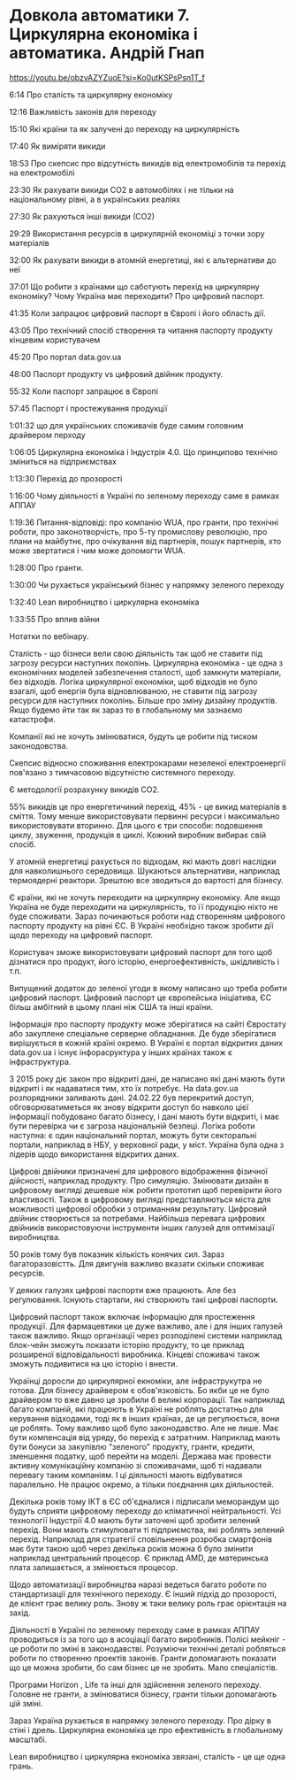 # Довкола автоматики 7. Циркулярна економіка і автоматика. Андрій Гнап

https://youtu.be/obzvAZYZuoE?si=Ko0utKSPsPsn1T_f

6:14 Про сталість та циркулярну економіку

12:16 Важливість законів для переходу 

15:10 Які країни та як залучені до переходу на циркулярність

17:40 Як виміряти викиди

18:53 Про скепсис про відсутність викидів від електромобілів та перехід на електромобілі

23:30 Як рахувати викиди СО2 в автомобілях і не тільки на національному рівні, а в українських реаліях

27:30 Як рахуються інші викиди (СО2) 

29:29 Використання ресурсів в циркулярній економіці з точки зору матеріалів 

32:00 Як рахувати викиди в атомній енергетиці, які є альтернативи до неї 

37:01 Що робити з країнами що саботують перехід на циркулярну економіку? Чому Україна має переходити? Про цифровий паспорт.

41:35 Коли запрацює цифровий паспорт в Європі і його область дії.

43:05 Про технічний спосіб створення та читання паспорту продукту кінцевим користувачем

45:20 Про портал data.gov.ua

48:00 Паспорт продукту vs цифровий двійник продукту.

55:32 Коли паспорт запрацює в Європі

57:45 Паспорт і простежування продукції

1:01:32 що для українських споживачів буде самим головним драйвером перходу

1:06:05 Циркулярна економіка і Індустрія 4.0. Що принципово технічно зміниться на підприємствах

1:13:30 Перехід до прозорості 

1:16:00 Чому діяльності в Україні по зеленому переходу саме в рамках АППАУ

1:19:36 Питання-відповіді: про компанію WUA, про гранти, про технічні роботи, про законотворчість, про 5-ту промислову революцію, про плани на майбутнє, про очікування від партнерів, пошук партнерів, хто може звертатися і чим може допомогти WUA.

1:28:00 Про гранти.

1:30:00 Чи рухається український бізнес у напрямку зеленого переходу

1:32:40 Lean виробництво і циркулярна економіка

1:33:55 Про вплив війни        

Нотатки по вебінару.

Сталість - що бізнеси вели свою діяльність так щоб не ставити під загрозу ресурси наступних поколінь. Циркулярна економіка - це одна з економічних моделей забезпечення сталості, щоб замкнути матеріали, без відходів. Логіка циркулярної економіки, щоб відходів не було взагалі, щоб енергія була відновлюваною, не ставити під загрозу ресурси для наступних поколінь. Більше про зміну дизайну продуктів. Якщо будемо йти так як зараз то в глобальному ми зазнаємо катастрофи.

Компанії які не хочуть змінюватися, будуть це робити під тиском законодовства.

Скепсис відносно споживання електрокарами незеленої електроенергії пов'язано з тимчасовою відсутністю системного переходу. 

Є методології розрахунку викидів СО2.

55% викидів це про енергетичиний перехід, 45% - це викид матеріалів в сміття. Тому менше використовувати первинні ресурси і максимально використовувати вторинно. Для цього є три способи: подовшення циклу, звуження, продукція в циклі. Кожний виробник вибирає свій спосіб. 

У атомній енергетиці рахується по відходам, які мають довгі наслідки для навколишнього середовища. Шукаються альтернативи, наприклад термоядерні реактори. Зрештою все зводиться до вартості для бізнесу.

Є країни, які не хочуть переходити на циркулярну економіку. Але якщо Україна не буде переходити на циркулярність, то її продукцію ніхто не буде споживати. Зараз починаються роботи над створенням цифрового паспорту продукту на рівні ЄС. В Україні необхідно також зробити дії щодо переходу на цифровий паспорт.

Користувач зможе використовувати цифровий паспорт для того щоб дізнатися про продукт, його історію, енергоефективність, шкідливість і т.п.

Випущений додаток до зеленої угоди в якому написано що треба робити цифровий паспорт.  Цифровий паспорт це європейська ініціатива, ЄС більш амбітний в цьому плані ніж США та інші країни.  

Інформація про паспорту продукту може зберігатися на сайті Євростату або закуплене спеціальне серверне обладнання. Де буде зберігатися вирішується в кожній країні окремо. В Україні є портал відкритих даних data.gov.ua і існує інфорасруктура у інших країнах також є інфраструктура.

З 2015 року діє закон про відкриті дані, де написано які дані мають бути відкриті і як надаватися тим, хто їх потребує. На data.gov.ua розпорядники заливають дані. 24.02.22 був перекритий доступ, обговорюватиметься як знову відкрити доступ бо навколо цієї інформації побудовано багато бізнесу, і дані мають бути відкриті, і має бути перевірка чи є загроза національній безпеці. Логіка роботи наступна: є один національний портал, можуть бути секторальні портали, наприклад в НБУ, у верховної ради, у міст. Україна була одна з лідерів щодо використання відкритих даних. 

Цифрові двійники призначені для цифрового відображення фізичної дійсності, наприклад продукту. Про симуляцію. Змінювати дизайн в цифровому вигляді дешевше ніж робити прототип щоб перевірити його властивості. Також в цифровому вигляді представляються міста для можливості цифрової обробки з отриманням результату. Цифровий двійник створюється за потребами. Найбільша перевага цифрових двійників використовуючи інструменти інших галузей для оптимізації виробництва.

50 років тому був показник кількість конячих сил. Зараз багаторазовістть. Для двигунів важливо вказати скільки споживає ресурсів.     

У деяких галузях цифрові паспорти вже працюють. Але без регулювання. Існують стартапи, які створюють такі цифрові паспорти.

Цифровий паспорт також включає інформацію для простеження продукції. Для фармацевтики це дуже важливо, але і для інших галузей також важливо. Якщо організації через розподілені системи наприклад блок-чейн зможуть показати історію продукту, то це приклад розширеної відповідальності виробника. Кінцеві споживачі також зможуть подивитися на цю історію і внести.      

Українці доросли до циркулярної екноміки, але інфраструкутра не готова. Для бізнесу драйвером є обов'язковість. Бо якби це не було драйвером то вже давно це зробили б великі корпорації. Так наприклад багато компаній, які працюють в Україні не роблять достатньо для керування відходами, тоді як в інших країнах, де це регулюється, вони це роблять. Тому важливо щоб було законодавство.  Але не лише. Має бути компенсація від уряду, бо перехід є затратним. Наприклад мають бути бонуси за закупівлю "зеленого" продукту, гранти, кредити, зменшення податку, щоб перейти на моделі. Держава має провести активну комунікаційну компанію зі споживачами, щоб ті надавали перевагу таким компаніям. І ці діяльності мають відбуватися паралельно. Не працює окремо, а тільки поєднання цих діяльностей. 

Декілька років тому ІКТ в ЄС об'єдналися і підписали меморандум що будуть сприяти цифровому переходу до кліматичної нейтральності. Усі технології Індустрії 4.0 мають бути заточені щоб зробити зелений перехід. Вони мають стимулювати ті підприємства, які роблять зелений перехід. Наприклад для стратегії сповільнення розробка смартфонів має бути такою щоб через декілька років можна б було змінити наприклад центральний процесор. Є приклад AMD, де материнська плата залишається, а змінюється процесор. 

Щодо автоматизації виробництва наразі ведеться багато роботи по стандартизації для технічного переходу. Є інший підхід до прозорості, де клієнт грає велику роль. Знову ж таки велику роль грає орієнтація на захід.

Діяльності в Україні по зеленому переходу саме в рамках АППАУ проводиться із за того що в асоціації багато виробників. Полісі мейкніг - це роботи по зміні в законодавстві. Розуміючи технічні деталі робляться роботи по створенню проектів законів. Гранти допомагають показати що це можна зробити, бо сам бізнес це не зробить. Мало спеціалістів.  

Програми Horizon , Life  та інші для здійснення зеленого переходу. Головне не гранти, а змінюватися бізнесу, гранти тільки допомагають цій зміні.  

Зараз Україна рухається в напрямку зеленого переходу. Про дірку в стіні і дрель. Циркулярна економіка це про ефективність в глобальному масштабі.  

 Lean виробництво і циркулярна економіка звязані, сталість - це ще одна грань.  